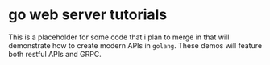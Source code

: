 # go web server tutorials

This is a placeholder for some code that i plan to merge in that will demonstrate how to create modern APIs in `golang`.   These demos will feature both restful APIs and GRPC.